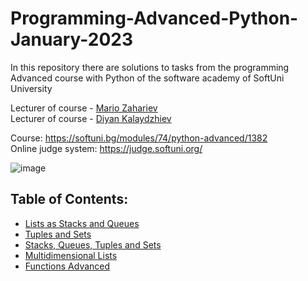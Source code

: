 # Programming-Advanced-Python-January-2023
In this repository there are solutions to tasks from the programming Advanced course with Python of the software academy of SoftUni University 

Lecturer of course - [Mario Zahariev](https://www.linkedin.com/in/mario-zahariev-753a7b202/)
<br>
Lecturer of course - [Diyan Kalaydzhiev](https://github.com/DiyanKalaydzhiev23)

Course: https://softuni.bg/modules/74/python-advanced/1382
<br>
Online judge system: https://judge.softuni.org/

![image](https://user-images.githubusercontent.com/68993494/185683680-bcfefe65-88fb-4192-b0b2-ff9130c39487.png)

## Table of Contents:

- [Lists as Stacks and Queues](https://github.com/AleksKostadinov/Programming-Advanced-Python-January-2023/tree/main/lists_as_stacks_and_queues)
- [Tuples and Sets](https://github.com/AleksKostadinov/Programming-Advanced-Python-January-2023/tree/main/tuples_and_sets)
- [Stacks, Queues, Tuples and Sets](https://github.com/AleksKostadinov/Programming-Advanced-Python-January-2023/tree/main/stacks_queues_tuples_and_sets)
- [Multidimensional Lists](https://github.com/AleksKostadinov/Programming-Advanced-Python-January-2023/tree/main/multidimensional_lists)
- [Functions Advanced](https://github.com/AleksKostadinov/Programming-Advanced-Python-January-2023/tree/main/functions_advanced)
